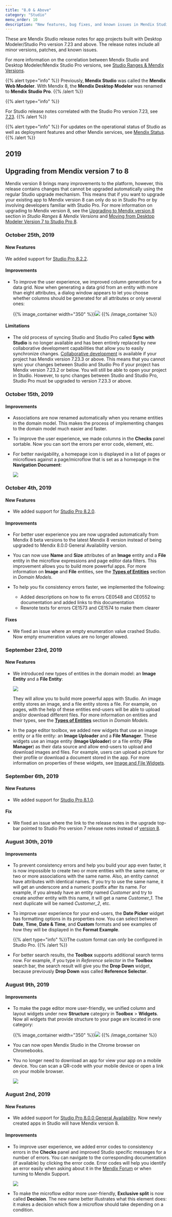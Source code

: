 ```yaml
---
title: "8.0 & Above"
category: "Studio"
menu_order: 10
description: "New features, bug fixes, and known issues in Mendix Studio correlated to Mendix Studio Pro version 8.0 and above."
---
```


These are Mendix Studio release notes for app projects built with Desktop Modeler/Studio Pro version 7.23 and above. The release notes include all minor versions, patches, and known issues.

For more information on the correlation between Mendix Studio and Desktop Modeler/Mendix Studio Pro versions, see [Studio Ranges & Mendix Versions](/studio/general-versions).

{{% alert type="info" %}}
Previously, **Mendix Studio** was called the **Mendix Web Modeler**. With Mendix 8, the **Mendix Desktop Modeler** was renamed to **Mendix Studio Pro**.
{{% /alert %}}

{{% alert type="info" %}}

For Studio release notes correlated with the Studio Pro version 7.23, see [7.23](7.23).
{{% /alert %}}

{{% alert type="info" %}}
For updates on the operational status of Studio as well as deployment features and other Mendix services, see [Mendix Status](https://status.mendix.com/).
{{% /alert %}}

## 2019

## Upgrading from Mendix version 7 to 8

Mendix version 8 brings many improvements to the platform, however, this release contains changes that cannot be upgraded automatically using the regular Studio upgrade mechanism. This means that if you want to upgrade your existing app to Mendix version 8 can only do so in Studio Pro or by involving developers familiar with Studio Pro. For more information on upgrading to Mendix version 8, see the [Upgrading to Mendix version 8](/studio/general-versions#upgrade-to-8) section in *Studio Ranges & Mendix Versions* and [Moving from Desktop Modeler Version 7 to Studio Pro 8](/refguide/moving-from-7-to-8).

### October 25th, 2019

#### New Features

We added support for [Studio Pro 8.2.2](../studio-pro/8.2). 

#### Improvements

* To improve the user experience, we improved column generation for a data grid. Now when generating a data grid from an entity with more than eight attributes, a dialog window appears to let you choose whether columns should be generated for all attributes or only several ones:

	{{% image_container width="350" %}}![](attachments/8.0/select-attributes-for-data-grid.png)
	{{% /image_container %}}

#### Limitations

* The old process of syncing Studio and Studio Pro called **Sync with Studio** is no longer available and has been entirely replaced by new collaborative development capabilities that allow you to easily synchronize changes. [Collaborative development](/studio/general-collaborative-development) is available if your project has Mendix version 7.23.3 or above. This means that you cannot sync your changes between Studio and Studio Pro if your project has Mendix version 7.23.2 or below. You will still be able to open your project in Studio. However, to sync changes between Studio and Studio Pro, Studio Pro must be upgraded to version 7.23.3 or above.

### October 15th, 2019


#### Improvements

* Associations are now renamed automatically when you rename entities in the domain model. This makes the process of implementing changes to the domain model much easier and faster.  

* To improve the user experience, we made columns in the **Checks** panel sortable. Now you can sort the errors per error code, element, etc. 

* For better navigability, a homepage icon is displayed in a list of pages or microflows against a page/microflow that is set as a homepage in the **Navigation Document**:

    ![](attachments/8.0/home-page-icon.png)


### October 4th, 2019

#### New Features

* We added support for [Studio Pro 8.2.0](../studio-pro/8.2). 

#### Improvements

* For better user experience you are now upgraded automatically from Mendix 8 beta versions to the latest Mendix 8 version instead of being upgraded to Mendix 8.0.0 General Availability version.

* You can now use **Name** and **Size** attributes of an **Image** entity and a **File** entity in the microflow expressions and page editor data filters. This improvement allows you to build more powerful apps. For more information on **Image** and **File** entities, see the **[Types of Entities](/studio/domain-models#entity-types)** section in *Domain Models*. 

* To help you fix consistency errors faster, we implemented the following:

  * Added descriptions on how to fix errors CE0548 and CE0552 to documentation and added links to this documentation 
  * Rewrote texts for errors CE1573 and CE1574 to make them clearer

#### Fixes

* We fixed an issue where an empty enumeration value crashed Studio. Now empty enumeration values are no longer allowed.

### September 23rd, 2019

#### New Features

* We introduced new types of entities in the domain model: an **Image Entity** and a **File Entity**:

    ![](../../studio/attachments/domain-models/toolbox-entity.png)

    They will allow you to build more powerful apps with Studio. An image entity stores an image, and a file entity stores a file. For example, on pages, with the help of these entities end-users will be able to upload and/or download different files. For more information on entities and their types, see the **[Types of Entities](/studio/domain-models#entity-types)** section in *Domain Models*. 

* In the page editor toolbox, we added new widgets that use an image entity or a file entity: an **Image Uploader** and a **File Manager**. These widgets use an image entity (**Image Uploader**) or a file entity (**File Manager**) as their data source and allow end-users to upload and download images and files. For example, users can upload a picture for their profile or download a document stored in the app. For more information on properties of these widgets, see [Image and File Widgets](/studio/page-editor-widgets-images-and-files).  

### September 6th, 2019

#### New Features

* We added support for [Studio Pro 8.1.0](../studio-pro/8.1). 

#### Fix

* We fixed an issue where the link to the release notes in the upgrade top-bar pointed to Studio Pro version 7 release notes instead of [version 8](../studio-pro/8). 

### August 30th, 2019

#### Improvements

* To prevent consistency errors and help you build your app even faster, it is now impossible to create two or more entities with the same name, or two or more associations with the same name. Also, an entity cannot have attributes with identical names.  If you try to use the same name, it will get an underscore and a numeric postfix after its name. For example, if you already have an entity named *Customer* and try to create another entity with this name, it will get a name *Customer_1*. The next duplicate will be named *Customer_2*, etc.  

*  To improve user experience for your end-users, the **Date Picker** widget has formatting options in its properties now. You can select between **Date**, **Time**, **Date & Time**, and **Custom** formats and see  examples of how they will be displayed in the **Format Example**. 

	{{% alert type="info" %}}The custom format can only be configured in Studio Pro.
	{{% /alert %}} 
	
* For better search results, the **Toolbox** supports additional search terms now. For example, if you type in *Reference selector* in the **Toolbox** search bar, the search result will give you the **Drop Down** widget, because previously **Drop Down** was called **Reference Selector**.  


### August 9th, 2019

#### Improvements

*  To make the page editor more user-friendly, we unified column and layout widgets under new **Structure** category in **Toolbox** > **Widgets**. Now all widgets that provide structure to your page are located in one category:

    {{% image_container width="350" %}}![](attachments/8.0/structure-category.png)
    {{% /image_container %}}

* You can now open Mendix Studio in the Chrome browser on Chromebooks. 

*  You no longer need to download an app for view your app on a mobile device. You can scan a QR-code with your mobile device or open a link on your mobile browser. 

    ![](attachments/8.0/view-on-mobile-device.png)

### August 2nd, 2019

#### New Features

* We added support for [Studio Pro 8.0.0 General Availability](../studio-pro/8.0). Now newly created apps in Studio will have Mendix version 8. 

#### Improvements

*  To improve user experience, we added error codes to consistency errors in the **Checks** panel and improved Studio specific messages for a number of errors. You can navigate to the corresponding documentation (if available) by clicking the error code. Error codes will help you identify an error easily when asking about it in the [Mendix Forum](https://forum.mendixcloud.com/) or when turning to Mendix Support.

    ![](attachments/8.0/checks-panel.png)

* To make the microflow editor more user-friendly, **Exclusive split** is now called **Decision**. The new name better illustrates what this element does: it makes a decision which flow a microflow should take depending on a condition. 
